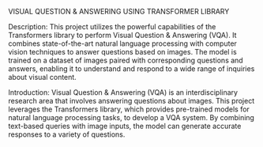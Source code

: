 VISUAL QUESTION & ANSWERING USING TRANSFORMER LIBRARY
 
  Description:
This project utilizes the powerful capabilities of the Transformers library to perform Visual Question & Answering (VQA). It combines state-of-the-art natural language processing with computer vision techniques to answer questions based on images. The model is trained on a dataset of images paired with corresponding questions and answers, enabling it to understand and respond to a wide range of inquiries about visual content.

 Introduction:
   Visual Question & Answering (VQA) is an interdisciplinary research area that involves answering questions about images. This project leverages the Transformers library, which provides pre-trained models for natural language processing tasks, to develop a VQA system. By combining text-based queries with image inputs, the model can generate accurate responses to a variety of questions. 
 


